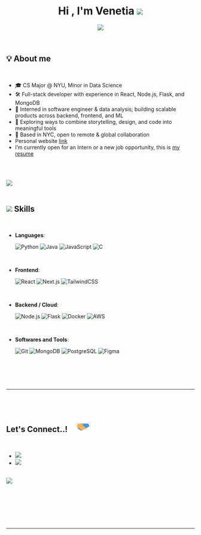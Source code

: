
<h1 align="center"><b>Hi , I'm Venetia </b><img src="https://media.giphy.com/media/hvRJCLFzcasrR4ia7z/giphy.gif" width="35"></h1>
<!--  -->
<p align="center">
  <a href="https://github.com/DenverCoder1/readme-typing-svg"><img src="https://readme-typing-svg.herokuapp.com?font=Time+New+Roman&color=cyan&size=25&center=true&vCenter=true&width=600&height=100&lines=Full-Stack+Dev,;Computer+Science+Student,;Creative+Coder+and+Builder,;Active+Learner,;Build+Something+Meaningful+Together...<3"></a>
</p>


<br>



	
## 💡 **About me**

<br>

- 🎓 CS Major @ NYU, Minor in Data Science  
- 🛠️ Full-stack developer with experience in React, Node.js, Flask, and MongoDB
- 🚀 Interned in software engineer & data analysis; building scalable products across backend, frontend, and ML
- 🧠 Exploring ways to combine storytelling, design, and code into meaningful tools
- 📍 Based in NYC, open to remote & global collaboration  
- Personal website [link](https://venetialiu.github.io/venetialiu/#home)
- I’m currently open for an Intern or a new job opportunity, this is [my resume](https://github.com/venetialiu/venetialiu/blob/main/public/Venetia_Liu_Resume.pdf)

<br><br>

<img src="https://user-images.githubusercontent.com/73097560/115834477-dbab4500-a447-11eb-908a-139a6edaec5c.gif"><br><br>

## <img src="https://media2.giphy.com/media/QssGEmpkyEOhBCb7e1/giphy.gif?cid=ecf05e47a0n3gi1bfqntqmob8g9aid1oyj2wr3ds3mg700bl&rid=giphy.gif" width ="25"><b> Skills</b>
<br>

<p align="center">

- **Languages**:

    ![Python](https://img.shields.io/badge/Python-%2314354C.svg?style=for-the-badge&logo=python&logoColor=white)
    ![Java](https://img.shields.io/badge/Java-%23ED8B00.svg?style=for-the-badge&logo=java&logoColor=white)
    ![JavaScript](https://img.shields.io/badge/JavaScript-%23F7DF1E.svg?style=for-the-badge&logo=javascript&logoColor=black)
    ![C](https://img.shields.io/badge/C-%232370ED.svg?style=for-the-badge&logo=c&logoColor=white)


<br>   
    
- **Frontend**:

    ![React](https://img.shields.io/badge/React-%2320232a.svg?style=for-the-badge&logo=react&logoColor=%2361DAFB)
    ![Next.js](https://img.shields.io/badge/Next.js-black?style=for-the-badge&logo=next.js&logoColor=white)
    ![TailwindCSS](https://img.shields.io/badge/TailwindCSS-%2338B2AC.svg?style=for-the-badge&logo=tailwind-css&logoColor=white)


<br>

- **Backend / Cloud**:

    ![Node.js](https://img.shields.io/badge/Node.js-%23339933.svg?style=for-the-badge&logo=node.js&logoColor=white)
    ![Flask](https://img.shields.io/badge/Flask-black?style=for-the-badge&logo=flask&logoColor=white)
    ![Docker](https://img.shields.io/badge/Docker-%230db7ed.svg?style=for-the-badge&logo=docker&logoColor=white)
    ![AWS](https://img.shields.io/badge/AWS-%23FF9900.svg?style=for-the-badge&logo=amazon-aws&logoColor=white)

    
<br>

- **Softwares and Tools**:

    ![Git](https://img.shields.io/badge/git-%23F05033.svg?style=for-the-badge&logo=git&logoColor=white)
    ![MongoDB](https://img.shields.io/badge/MongoDB-%2347A248.svg?style=for-the-badge&logo=mongodb&logoColor=white)
    ![PostgreSQL](https://img.shields.io/badge/PostgreSQL-%23336791.svg?style=for-the-badge&logo=postgresql&logoColor=white)
    ![Figma](https://img.shields.io/badge/Figma-%23F24E1E.svg?style=for-the-badge&logo=figma&logoColor=white)


<br>

</p>

<br>
<br>

-----

<br>
<br>

## <b> Let's Connect..!</b><img src="https://github.com/0xAbdulKhalid/0xAbdulKhalid/raw/main/assets/mdImages/handshake.gif" width ="80">
<br>
<div align='left'>

<ul>

<li>
<a href="https://www.linkedin.com/in/venetia-liu/" target="_blank">
<img src="https://img.shields.io/badge/linkedin:-VenetiaLiu-%2300acee.svg?style=for-the-badge&logo=linkedin&logoColor=white"/>
</a>
<br>


<li>
<a href="mailto:vl2289@nyu.edu" target="_blank">
<img src="https://img.shields.io/badge/gmail:-vl2289@nyu.edu-%23EA4335.svg?style=for-the-badge&logo=gmail&logoColor=white"/>
</a>
</li>
	
</ul>
</div>

<br>
<img src="https://user-images.githubusercontent.com/73097560/115834477-dbab4500-a447-11eb-908a-139a6edaec5c.gif">
<br>
<br>
<br>

<div align='center'>

</div>
<br>
<br>
<br>
<br>

---

<br>
